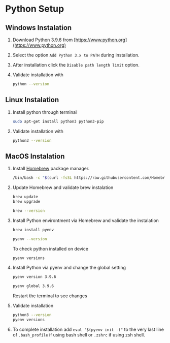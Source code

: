 # Python Setup

## Windows Instalation

1. Download Python 3.9.6 from [https://www.python.org](https://www.python.org)

2. Select the option `Add Python 3.x to PATH` during installation.

3. After installation click the `Disable path length limit` option.

4. Validate installation with

    ```bash
    python --version
    ```

## Linux Instalation

1. Install python through terminal

    ```bash
    sudo apt-get install python3 python3-pip
    ```

2. Validate installation with

    ```bash
    python3 --version
    ```

## MacOS Instalation

1. Install [Homebrew](https://brew.sh) package manager.

    ```bash
    /bin/bash -c "$(curl -fsSL https://raw.githubusercontent.com/Homebrewinstall/HEAD/install.sh)"
    ```

2. Update Homebrew and validate brew instalation

    ```bash
    brew update
    brew upgrade
    ```

    ```bash
    brew --version
    ```

3. Install Python environtment via Homebrew and validate the instalation

    ```bash
    brew install pyenv
    ```

    ```bash
    pyenv --version
    ```

    To check python installed on device

    ```bash
    pyenv versions
    ```

4. Install Python via pyenv and change the global setting

    ```bash
    pyenv version 3.9.6
    ```

    ```bash
    pyenv global 3.9.6
    ```

    Restart the terminal to see changes

5. Validate installation

    ```bash
    python3 --version
    pyenv versions
    ```

6. To complete installation add `eval "$(pyenv init -)"` to the very last line of `.bash_profile` if using bash shell or `.zshrc` if using zsh shell.
